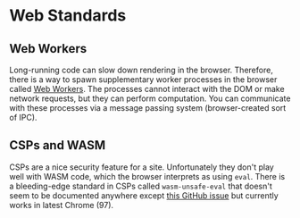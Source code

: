 # Web Standards

## Web Workers

Long-running code can slow down rendering in the browser. Therefore, there is a way to spawn supplementary worker processes in the browser called [Web Workers](https://developer.mozilla.org/en-US/docs/Web/API/Web_Workers_API/Using_web_workers).
The processes cannot interact with the DOM or make network requests, but they can perform computation.
You can communicate with these processes via a message passing system (browser-created sort of IPC).

## CSPs and WASM

CSPs are a nice security feature for a site. Unfortunately they don't play well with WASM code, which the browser interprets as using `eval`.
There is a bleeding-edge standard in CSPs called `wasm-unsafe-eval` that doesn't seem to be documented anywhere except [this GitHub issue](https://github.com/w3c/webappsec-csp/pull/293) but currently works in latest Chrome (97).
